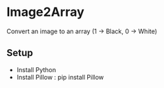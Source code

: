 # Image2Array
Convert an image to an array (1 -> Black, 0 -> White)

## Setup
- Install Python
- Install Pillow : pip install Pillow
